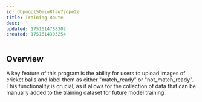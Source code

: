 ```yaml
---
id: dbpuopl50miw8fau7jdpe2e
title: Training Route
desc: ''
updated: 1751614788302
created: 1751614303254
---
```

## Overview
A key feature of this program is the ability for users to upload images of cricket balls and label them as either "match_ready" or "not_match_ready". This functionality is crucial, as it allows for the collection of data that can be manually added to the training dataset for future model training.